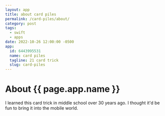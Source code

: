```yaml
---
layout: app
title: about card piles
permalink: /card-piles/about/
category: post
tags:
  - swift
  - apps
date: 2022-10-26 12:00:00 -0500
app:
  id: 6443995531
  name: card piles
  tagline: 21 card trick
  slug: card-piles
---
```


# About {{ page.app.name }}

I learned this card trick in middle school over 30 years ago. I thought it'd be fun to bring it into the mobile world.
